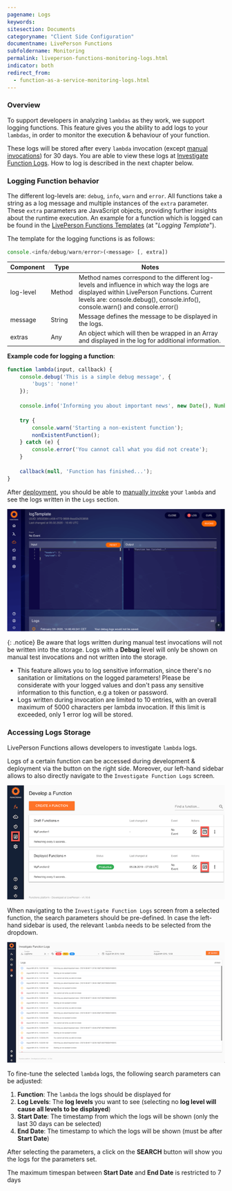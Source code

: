 ```yaml
---
pagename: Logs
keywords:
sitesection: Documents
categoryname: "Client Side Configuration"
documentname: LivePerson Functions
subfoldername: Monitoring
permalink: liveperson-functions-monitoring-logs.html
indicator: both
redirect_from:
  - function-as-a-service-monitoring-logs.html
---
```


### Overview

To support developers in analyzing `lambdas` as they work, we support logging functions. This feature gives you the ability to add logs to your `lambdas`, in order to monitor the execution & behaviour of your function.

These logs will be stored after every `lambda` invocation (except [manual invocations](liveperson-functions-deployment.html#testing-your-function)) for 30 days. You are able to view these logs at [Investigate Function Logs](#accessing-logs-storage). How to log is described in the next chapter below.

### Logging Function behavior

[Missing Screenshot]: <> (Let's add a screenshot of the IyF log result screen here.)

The different log-levels are: `debug`, `info`, `warn` and `error`. All functions take a string as a log message and multiple instances of the `extra` parameter. These `extra` parameters are JavaScript objects, providing further insights about the runtime execution. An example for a function which is logged can be found in the [LivePerson Functions Templates](liveperson-functions-development-events-templates.html) (at "*Logging Template*").

The template for the logging functions is as follows:

```javascript
console.<info/debug/warn/error>(<message> [, extra])
```

<table>
<thead>
	<tr>
		<th>Component</th>
		<th>Type</th>
		<th>Notes</th>
	</tr>
</thead>
<tbody>
  <tr>
    <td>log-level</td>
    <td>Method</td>
    <td>Method names correspond to the different log-levels and influence in which way the logs are displayed within LivePerson Functions. Current levels are:
console.debug(), console.info(), console.warn() and console.error()</td>
  </tr>
  <tr>
    <td>message</td>
    <td>String</td>
    <td>Message defines the message to be displayed in the logs.</td>
  </tr>
  <tr>
    <td>extras</td>
    <td>Any</td>
    <td>An object which will then be wrapped in an Array and displayed in the log for additional information.</td>
  </tr>
</tbody>
</table>

**Example code for logging a function**:

```javascript
function lambda(input, callback) {
	console.debug('This is a simple debug message', {
		'bugs': 'none!'
	});

	console.info('Informing you about important news', new Date(), Number.MAX_SAFE_INTEGER);

	try {
		console.warn('Starting a non-existent function');
		nonExistentFunction();
	} catch (e) {
		console.error('You cannot call what you did not create');
	}

	callback(null, 'Function has finished...');
}
```

After [deployment](liveperson-functions-deployment.html), you should be able to [manually invoke](liveperson-functions-deployment.html#testing-your-function) your `lambda` and see the logs written in the `Logs` section. 

![](img/faas-invoke.png)

{: .notice}
Be aware that logs written during manual test invocations will not be written into the storage. Logs with a <b>Debug</b> level will only be shown on manual test invocations and not written into the storage.

<div class="important">
<ul>
<li>This feature allows you to log sensitive information, since there's no sanitation or limitations on the logged parameters! Please be considerate with your logged values and don't pass any sensitive information to this function, e.g a token or password.</li>
<li>Logs written during invocation are limited to 10 entries, with an overall maximum of 5000 characters per lambda invocation. If this limit is exceeded, only 1 error log will be stored.</li>
</ul>
</div>

### Accessing Logs Storage

LivePerson Functions allows developers to investigate `lambda` logs.

Logs of a certain function can be accessed during development & deployment via the button on the right side. Moreover, our left-hand sidebar allows to also directly navigate to the `Investigate Function Logs` screen.

![](img/faas-functions.png)

When navigating to the `Investigate Function Logs` screen from a selected function, the search parameters should be pre-defined. In case the left-hand sidebar is used, the relevant `lambda` needs to be selected from the dropdown.

![](img/faas-logs.png)

To fine-tune the selected `lambda` logs, the following search parameters can be adjusted:

1. **Function**: The `lambda` the logs should be displayed for
2. **Log Levels**: The **log levels** you want to see (selecting no **log level will cause all levels to be displayed**)
3. **Start Date**: The timestamp from which the logs will be shown (only the last 30 days can be selected)
4. **End Date**: The timestamp to which the logs will be shown (must be after **Start Date**)

After selecting the parameters, a click on the **SEARCH** button will show you the logs for the parameters set.

<div class="important">The maximum timespan between <b>Start Date</b> and <b>End Date</b> is restricted to 7 days</div>
